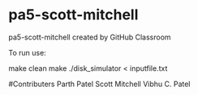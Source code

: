 # pa5-scott-mitchell
pa5-scott-mitchell created by GitHub Classroom

To run use:

make clean
make 
./disk_simulator < inputfile.txt


#Contributers
Parth Patel
Scott Mitchell
Vibhu C. Patel
